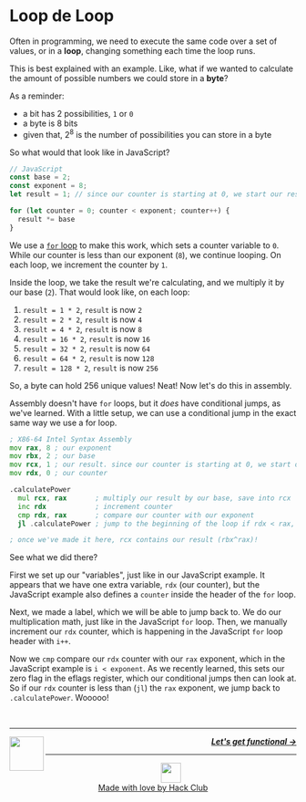 # Loop de Loop

Often in programming, we need to execute the same code over a set of values, or in a **loop**, changing something each time the loop runs.

This is best explained with an example. Like, what if we wanted to calculate the amount of possible numbers we could store in a **byte**?

As a reminder:
  - a bit has 2 possibilities, `1` or `0`
  - a byte is 8 bits
  - given that, $2^8$ is the number of possibilities you can store in a byte

So what would that look like in JavaScript?

```js
// JavaScript
const base = 2;
const exponent = 8;
let result = 1; // since our counter is starting at 0, we start our result at 2^0, which is 1

for (let counter = 0; counter < exponent; counter++) {
  result *= base
}
```

We use a [`for` loop](https://developer.mozilla.org/en-US/docs/Web/JavaScript/Guide/Loops_and_iteration) to make this work, which sets a counter variable to `0`. While our counter is less than our exponent (`8`), we continue looping. On each loop, we increment the counter by `1`.

Inside the loop, we take the result we're calculating, and we multiply it by our base (`2`). That would look like, on each loop:

1. `result = 1 * 2`, `result` is now `2`
1. `result = 2 * 2`, `result` is now `4`
1. `result = 4 * 2`, `result` is now `8`
1. `result = 16 * 2`, `result` is now `16`
1. `result = 32 * 2`, `result` is now `64`
1. `result = 64 * 2`, `result` is now `128`
1. `result = 128 * 2`, `result` is now `256`

So, a byte can hold 256 unique values! Neat! Now let's do this in assembly.

Assembly doesn't have `for` loops, but it _does_ have conditional jumps, as we've learned. With a little setup, we can use a conditional jump in the exact same way we use a for loop.

```asm
; X86-64 Intel Syntax Assembly
mov rax, 8 ; our exponent
mov rbx, 2 ; our base
mov rcx, 1 ; our result. since our counter is starting at 0, we start our result at 2^0, which is 1
mov rdx, 0 ; our counter

.calculatePower
  mul rcx, rax       ; multiply our result by our base, save into rcx
  inc rdx            ; increment counter
  cmp rdx, rax       ; compare our counter with our exponent
  jl .calculatePower ; jump to the beginning of the loop if rdx < rax, since we still have more iterations to go

; once we've made it here, rcx contains our result (rbx^rax)!
```

See what we did there?

First we set up our "variables", just like in our JavaScript example. It appears that we have one extra variable, `rdx` (our counter), but the JavaScript example also defines a `counter` inside the header of the `for` loop.

Next, we made a label, which we will be able to jump back to. We do our multiplication math, just like in the JavaScript `for` loop. Then, we manually increment our `rdx` counter, which is happening in the JavaScript `for` loop header with `i++`.

Now we `cmp` compare our `rdx` counter with our `rax` exponent, which in the JavaScript example is `i < exponent`. As we recently learned, this sets our zero flag in the eflags register, which our conditional jumps then can look at. So if our `rdx` counter is less than (`jl`) the `rax` exponent, we jump back to `.calculatePower`. Wooooo!

<br />

---

<a href="/guide/writing-code/instructions/conditionals.md">
  <picture>
    <source media="(prefers-color-scheme: dark)" srcset="https://cloud-5aq8uo1rv-hack-club-bot.vercel.app/0backd.png">
    <img align="left" width="60" src="https://cloud-5v3nvbscw-hack-club-bot.vercel.app/0backl.png" />
  </picture>
</a>

<p align="right">
  <em>
    <b>
      <a href="/guide/writing-code/instructions/functions.md">
         Let's get functional →
      </a>
    </b>
  </em>
</p>

---

<p align="center">
  <a href="https://hackclub.com/">
    <img width="35" src="https://cloud-l0g1cgz4b-hack-club-bot.vercel.app/0h.png"><br/>
    Made with love by Hack Club
  </a>
</p>

